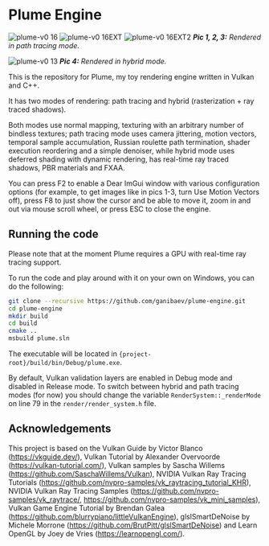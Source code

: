 # Plume Engine

![plume-v0 16](https://github.com/ganibaev/plume-engine/assets/55918604/9ce43291-aeba-4681-944a-02287ca8898a)
![plume-v0 16EXT](https://github.com/ganibaev/plume-engine/assets/55918604/c30e2887-3fbc-4172-adc0-e274f0b398a5)
![plume-v0 16EXT2](https://github.com/ganibaev/plume-engine/assets/55918604/af016d77-5ff1-4a9f-a3db-88769498fa7e)
***Pic 1, 2, 3:** Rendered in path tracing mode.*

![plume-v0 13](https://github.com/ganibaev/plume-engine/assets/55918604/047ae73f-af23-46d3-8ef9-f62027e21ce6)
***Pic 4:** Rendered in hybrid mode.*


This is the repository for Plume, my toy rendering engine written in Vulkan and C++.

It has two modes of rendering: path tracing and hybrid (rasterization + ray traced shadows).

Both modes use normal mapping, texturing with an arbitrary number of bindless textures; path tracing mode uses camera jittering, motion vectors, temporal sample accumulation, Russian roulette path termination, shader execution reordering and a simple denoiser, while hybrid mode uses deferred shading with dynamic rendering, has real-time ray traced shadows, PBR materials and FXAA.

You can press F2 to enable a Dear ImGui window with various configuration options (for example, to get images like in pics 1-3, turn Use Motion Vectors off), press F8 to just show the cursor and be able to move it, zoom in and out via mouse scroll wheel, or press ESC to close the engine.

## Running the code

Please note that at the moment Plume requires a GPU with real-time ray tracing support.

To run the code and play around with it on your own on Windows, you can do the following:
```bash
git clone --recursive https://github.com/ganibaev/plume-engine.git
cd plume-engine
mkdir build
cd build
cmake ..
msbuild plume.sln
```
The executable will be located in `{project-root}/build/bin/Debug/plume.exe`.

By default, Vulkan validation layers are enabled in Debug mode and disabled in Release mode. To switch between hybrid and path tracing modes (for now) you should change the variable `RenderSystem::_renderMode` on line 79 in the `render/render_system.h` file.

## Acknowledgements

This project is based on the Vulkan Guide by Victor Blanco (https://vkguide.dev/), Vulkan Tutorial by Alexander Overvoorde (https://vulkan-tutorial.com/), Vulkan samples by Sascha Willems (https://github.com/SaschaWillems/Vulkan), NVIDIA Vulkan Ray Tracing Tutorials (https://github.com/nvpro-samples/vk_raytracing_tutorial_KHR), NVIDIA Vulkan Ray Tracing Samples (https://github.com/nvpro-samples/vk_raytrace/, https://github.com/nvpro-samples/vk_mini_samples), Vulkan Game Engine Tutorial by Brendan Galea (https://github.com/blurrypiano/littleVulkanEngine), glslSmartDeNoise by Michele Morrone (https://github.com/BrutPitt/glslSmartDeNoise) and Learn OpenGL by Joey de Vries (https://learnopengl.com/).

